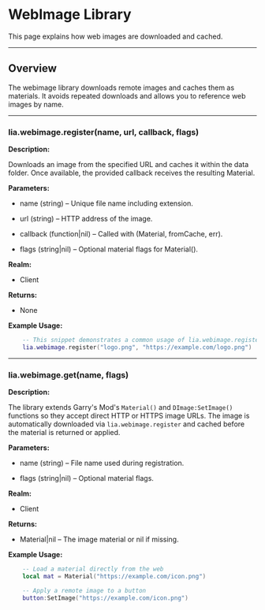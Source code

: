 # WebImage Library

This page explains how web images are downloaded and cached.

---

## Overview

The webimage library downloads remote images and caches them as materials. It avoids repeated downloads and allows you to reference web images by name.

---

### lia.webimage.register(name, url, callback, flags)
**Description:**

Downloads an image from the specified URL and caches it within the
data folder. Once available, the provided callback receives the
resulting Material.

**Parameters:**

* name (string) – Unique file name including extension.

* url (string) – HTTP address of the image.

* callback (function|nil) – Called with (Material, fromCache, err).

* flags (string|nil) – Optional material flags for Material().

**Realm:**

* Client

**Returns:**

* None

**Example Usage:**

```lua
    -- This snippet demonstrates a common usage of lia.webimage.register
    lia.webimage.register("logo.png", "https://example.com/logo.png")
```

---

### lia.webimage.get(name, flags)
**Description:**

The library extends Garry's Mod's `Material()` and `DImage:SetImage()`
functions so they accept direct HTTP or HTTPS image URLs. The image is
automatically downloaded via `lia.webimage.register` and cached before
the material is returned or applied.

**Parameters:**

* name (string) – File name used during registration.

* flags (string|nil) – Optional material flags.

**Realm:**

* Client

**Returns:**

* Material|nil – The image material or nil if missing.

**Example Usage:**

```lua
    -- Load a material directly from the web
    local mat = Material("https://example.com/icon.png")

    -- Apply a remote image to a button
    button:SetImage("https://example.com/icon.png")
```

